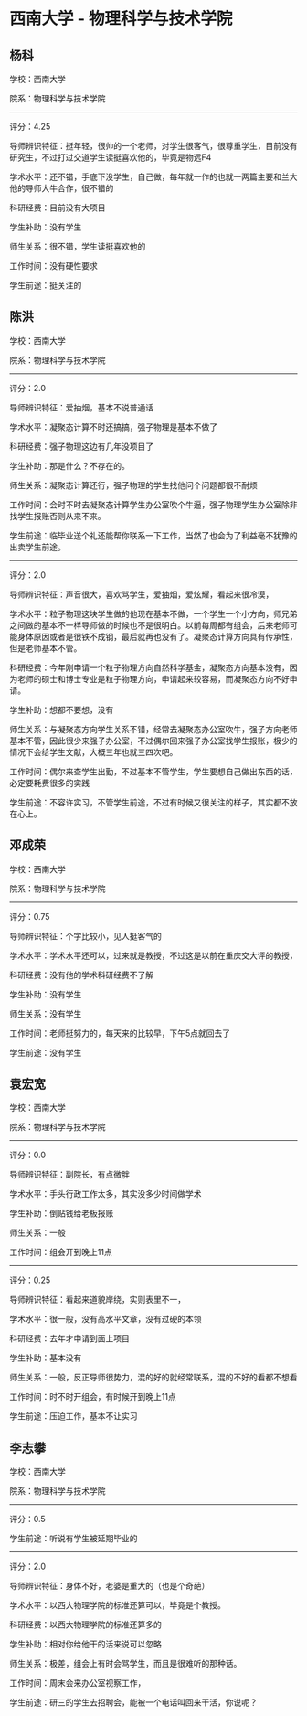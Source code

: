 # 西南大学 - 物理科学与技术学院

## 杨科

学校：西南大学

院系：物理科学与技术学院

* * *

评分：4.25

导师辨识特征：挺年轻，很帅的一个老师，对学生很客气，很尊重学生，目前没有研究生，不过打过交道学生读挺喜欢他的，毕竟是物远F4

学术水平：还不错，手底下没学生，自己做，每年就一作的也就一两篇主要和兰大他的导师大牛合作，很不错的

科研经费：目前没有大项目

学生补助：没有学生

师生关系：很不错，学生读挺喜欢他的

工作时间：没有硬性要求

学生前途：挺关注的

## 陈洪

学校：西南大学

院系：物理科学与技术学院

* * *

评分：2.0

导师辨识特征：爱抽烟，基本不说普通话

学术水平：凝聚态计算不时还搞搞，强子物理是基本不做了

科研经费：强子物理这边有几年没项目了

学生补助：那是什么？不存在的。

师生关系：凝聚态计算还行，强子物理的学生找他问个问题都很不耐烦

工作时间：会时不时去凝聚态计算学生办公室吹个牛逼，强子物理学生办公室除非找学生报账否则从来不来。

学生前途：临毕业送个礼还能帮你联系一下工作，当然了也会为了利益毫不犹豫的出卖学生前途。

* * *

评分：2.0

导师辨识特征：声音很大，喜欢骂学生，爱抽烟，爱炫耀，看起来很冷漠，

学术水平：粒子物理这块学生做的他现在基本不做，一个学生一个小方向，师兄弟之间做的基本不一样导师做的时候也不是很明白。以前每周都有组会，后来老师可能身体原因或者是很铁不成钢，最后就再也没有了。凝聚态计算方向具有传承性，但是老师基本不管。

科研经费：今年刚申请一个粒子物理方向自然科学基金，凝聚态方向基本没有，因为老师的硕士和博士专业是粒子物理方向，申请起来较容易，而凝聚态方向不好申请。

学生补助：想都不要想，没有

师生关系：与凝聚态方向学生关系不错，经常去凝聚态办公室吹牛，强子方向老师基本不管，因此很少来强子办公室，不过偶尔回来强子办公室找学生报账，极少的情况下会给学生文献，大概三年也就三四次吧。

工作时间：偶尔来查学生出勤，不过基本不管学生，学生要想自己做出东西的话，必定要耗费很多的实践

学生前途：不容许实习，不管学生前途，不过有时候又很关注的样子，其实都不放在心上。

## 邓成荣

学校：西南大学

院系：物理科学与技术学院

* * *

评分：0.75

导师辨识特征：个字比较小，见人挺客气的

学术水平：学术水平还可以，过来就是教授，不过这是以前在重庆交大评的教授，

科研经费：没有他的学术科研经费不了解

学生补助：没有学生

师生关系：没有学生

工作时间：老师挺努力的，每天来的比较早，下午5点就回去了

学生前途：没有学生

## 袁宏宽

学校：西南大学

院系：物理科学与技术学院

* * *

评分：0.0

导师辨识特征：副院长，有点微胖

学术水平：手头行政工作太多，其实没多少时间做学术

学生补助：倒贴钱给老板报账

师生关系：一般

工作时间：组会开到晚上11点

* * *

评分：0.25

导师辨识特征：看起来道貌岸绕，实则表里不一，

学术水平：很一般，没有高水平文章，没有过硬的本领

科研经费：去年才申请到面上项目

学生补助：基本没有

师生关系：一般，反正导师很势力，混的好的就经常联系，混的不好的看都不想看

工作时间：时不时开组会，有时候开到晚上11点

学生前途：压迫工作，基本不让实习

## 李志攀

学校：西南大学

院系：物理科学与技术学院

* * *

评分：0.5

学生前途：听说有学生被延期毕业的

* * *

评分：2.0

导师辨识特征：身体不好，老婆是重大的（也是个奇葩）

学术水平：以西大物理学院的标准还算可以，毕竟是个教授。

科研经费：以西大物理学院的标准还算多的

学生补助：相对你给他干的活来说可以忽略

师生关系：极差，组会上有时会骂学生，而且是很难听的那种话。

工作时间：周末会来办公室视察工作，

学生前途：研三的学生去招聘会，能被一个电话叫回来干活，你说呢？